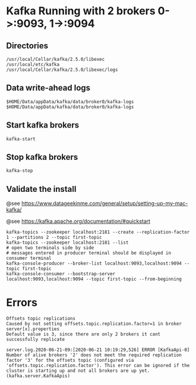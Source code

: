 # Kafka Running with 2 brokers 0->:9093, 1->:9094

## Directories

```console
/usr/local/Cellar/kafka/2.5.0/libexec
/usr/local/etc/kafka
/usr/local/Cellar/kafka/2.5.0/libexec/logs
```

## Data write-ahead logs

```console
$HOME/Data/appData/kafka/data/broker0/kafka-logs
$HOME/Data/appData/kafka/data/broker0/kafka-logs
```

## Start kafka brokers

```console
kafka-start
```

## Stop kafka brokers

```console
kafka-stop
```

## Validate the install

@see https://www.datageekinme.com/general/setup/setting-up-my-mac-kafka/

@see https://kafka.apache.org/documentation/#quickstart

```console
kafka-topics --zookeeper localhost:2181 --create --replication-factor 1 --partitions 2 --topic first-topic
kafka-topics --zookeeper localhost:2181 --list
# open two terminals side by side
# messages entered in producer terminal should be displayed in consumer terminal
kafka-console-producer --broker-list localhost:9093,localhost:9094 --topic first-topic
kafka-console-consumer --bootstrap-server localhost:9093,localhost:9094 --topic first-topic --from-beginning
```

# Errors

```
Offsets topic replications
Caused by not setting offsets.topic.replication.factor=1 in broker server[x].properties
Default value is 3, since there are only 2 brokers it cant successfully replicate
```

```console
server.log.2020-06-21-09:[2020-06-21 10:19:29,526] ERROR [KafkaApi-0] Number of alive brokers '2' does not meet the required replication factor '3' for the offsets topic (configured via 'offsets.topic.replication.factor'). This error can be ignored if the cluster is starting up and not all brokers are up yet. (kafka.server.KafkaApis)
```
